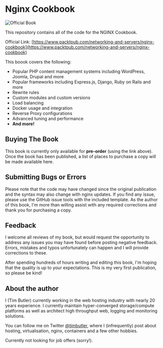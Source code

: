 # Nginx Cookbook

![Official Book](https://d1ldz4te4covpm.cloudfront.net/sites/default/files/imagecache/ppv4_main_book_cover/B05431.png)

This repository contains all of the code for the NGINX Cookbook.

Official Link: [https://www.packtpub.com/networking-and-servers/nginx-cookbook](https://www.packtpub.com/networking-and-servers/nginx-cookbook)

This boook covers the following:

* Popular PHP content management systems including WordPress, Joomla, Drupal and more
* Popular frameworks including Express.js, Django, Ruby on Rails and more
* Rewrite rules
* Custom modules and custom versions
* Load balancing
* Docker usage and integration
* Reverse Proxy configurations
* Advanced tuning and performance
* **And more!**

## Buying The Book

This book is currently only available for **pre-order** (using the link above). Once the book has been published, a list of places 
to purchase a copy will be made available here.

## Submitting Bugs or Errors

Please note that the code may have changed since the original publication and the syntax may also change with nginx updates. 
If you find any issue, please use the GitHub issue tools with the included template. As the author of this book, I'm more than willing 
assist with any required corrections and thank you for purchasing a copy.

## Feedback

I welcome all reviews of my book, but would request the opportunity to address any issues you may have found before posting negative feedback. 
Errors, mistakes and typos unfortunately can happen and I will provide corrections to these. 

After spending hundreds of hours writing and editing this book, I'm hoping that the quality is up to your expectations. This is 
my very first publication, so please be kind!

## About the author

I (Tim Butler) currently working in the web hosting industry with nearly 20 years experience. I currently maintain hyper-converged 
storage/compute platforms as well as architect high throughput web, logging and monitoring solutions. 

You can follow me on Twitter [@timbutler](https://www.twitter.com/timbutler), where I (infrequently) post about hosting, virtualisation, 
nginx, containers and a few other hobbies.

Currently not looking for job offers (sorry!).